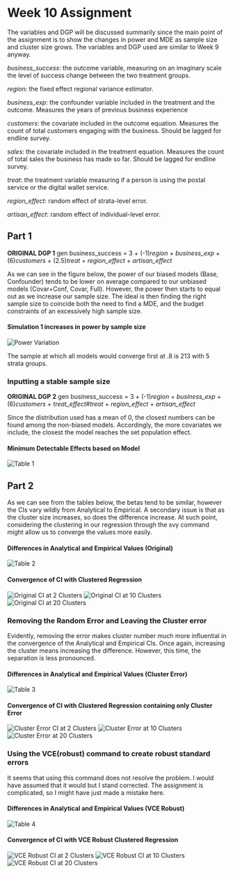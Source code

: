 # Week 10 Assignment

The variables and DGP will be discussed summarily since the main point of the assignment is to show the changes in power and MDE as sample size and cluster size grows. The variables and DGP used are similar to Week 9 anyway.

*business_success*: the outcome variable, measuring on an imaginary scale the level of success change between the two treatment groups.

*region*: the fixed effect regional variance estimator.

*business_exp*: the confounder variable included in the treatment and the outcome. Measures the years of previous business experience

*customers*: the covariate included in the outcome equation. Measures the count of total customers engaging with the business. Should be lagged for endline survey.

*sales*: the covariate included in the treatment equation. Measures the count of total sales the business has made so far. Should be lagged for endline survey.

*treat*: the treatment variable measuring if a person is using the postal service or the digital wallet service.

*region_effect*: random effect of strata-level error.

*artisan_effect*: random effect of individual-level error.

## Part 1
**ORIGINAL DGP 1**
gen business_success = 3 + (-1)*region* + *business_exp* + (6)*customers* + (2.5)*treat* + *region_effect* + *artisan_effect*

As we can see in the figure below, the power of our biased models (Base, Confounder) tends to be lower on average compared to our unbiased models (Covar+Conf, Covar, Full). However, the power then starts to equal out as we increase our sample size. The ideal is then finding the right sample size to coincide both the need to find a MDE, and the budget constraints of an excessively high sample size.

#### Simulation 1 increases in power by sample size
![Power Variation](output/Sim1.png)

The sample at which all models would converge first at .8 is 213 with 5 strata groups.

### Inputting a stable sample size
**ORIGINAL DGP 2**
gen business_success = 3 + (-1)*region* + *business_exp* + (6)*customers* + *treat_effect*#*treat* + *region_effect* + *artisan_effect*

Since the distribution used has a mean of 0, the closest numbers can be found among the non-biased models. Accordingly, the more covariates we include, the closest the model reaches the set population effect.

#### Minimum Detectable Effects based on Model
![Table 1](output/table1.png)


## Part 2

As we can see from the tables below, the betas tend to be similar, however the CIs vary wildly from Analytical to Empirical. A secondary issue is that as the cluster size increases, so does the difference increase. At such point, considering the clustering in our regression through the svy command might allow us to converge the values more easily.

#### Differences in Analytical and Empirical Values (Original)
![Table 2](output/table2.png)

#### Convergence of CI with Clustered Regression
![Original CI at 2 Clusters](output/CI1_1.png)
![Original CI at 10 Clusters](output/CI2_1.png)
![Original CI at 20 Clusters](output/CI3_1.png)

### Removing the Random Error and Leaving the Cluster error

Evidently, removing the error makes cluster number much more influential in the convergence of the Analytical and Empirical CIs. Once again, increasing the cluster means increasing the difference. However, this time, the separation is less pronounced.

#### Differences in Analytical and Empirical Values (Cluster Error)
![Table 3](output/table3.png)

#### Convergence of CI with Clustered Regression containing only Cluster Error
![Cluster Error CI at 2 Clusters](output/CI1_2.png)
![Cluster Error at 10 Clusters](output/CI2_2.png)
![Cluster Error at 20 Clusters](output/CI3_2.png)

### Using the VCE(robust) command to create robust standard errors

It seems that using this command does not resolve the problem. I would have assumed that it would but I stand corrected. The assignment is complicated, so I might have just made a mistake here.

#### Differences in Analytical and Empirical Values (VCE Robust)
![Table 4](output/table4.png)

#### Convergence of CI with VCE Robust Clustered Regression
![VCE Robust CI at 2 Clusters](output/CI1_1.png)
![VCE Robust CI at 10 Clusters](output/CI2_1.png)
![VCE Robust CI at 20 Clusters](output/CI3_1.png)
